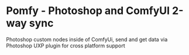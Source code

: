 # Pomfy - Photoshop and ComfyUI 2-way sync

Photoshop custom nodes inside of ComfyUi, send and get data via Photoshop UXP plugin for cross platform support
